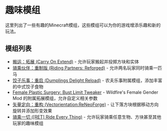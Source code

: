 # 趣味模组

这里列出了一些有趣的Minecraft模组，这些模组可以为你的游戏增添乐趣和新的玩法。

## 模组列表

- [搬运：拓展 (Carry On Extend)](./carry-on-extend.md) - 允许玩家搬起并投掷方块和实体
- [骑乘伙伴：重制版 (Riding Partners: Reforged)](./riding-partners-reforged.md) - 允许两名玩家同时骑乘一匹马
- [饺子乐事：重启 (Dumplings Delight Reload)](./dumplings-delight-reload.md) - 农夫乐事附属模组，添加丰富的中式饺子食物
- [Female Plastic Surgery: Bust Limit Tweaker](./female-plastic-surgery-bust-limit-tweaker.md) - Wildfire's Female Gender Mod 的附属拓展模组，允许自定义相关参数
- [矢量定向：重构 (Vectorientation:ReNeoForge)](./vectorientation-reneoforge.md) - 让下落方块根据移动方向旋转并添加形变效果
- [骑乘一切 ([RET] Ride Every Thing)](./ride-every-thing.md) - 允许玩家骑乘任意生物、方块甚至其他玩家的趣味模组

